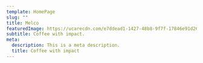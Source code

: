```yaml
---
template: HomePage
slug: ""
title: Melco
featuredImage: https://ucarecdn.com/e7ddead1-1427-48b8-9f7f-17846e91d26b/
subtitle: Coffee with impact.
meta:
  description: This is a meta description.
  title: Coffee with impact
---
```



[](https://app.netlify.com/start/deploy?repository=https://github.com/thriveweb/yellowcake&stack=cms)